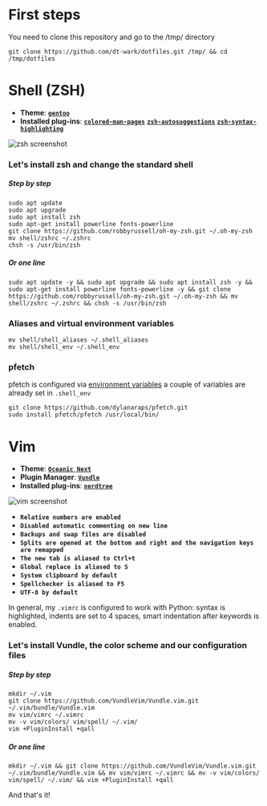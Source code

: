 # First steps

You need to clone this repository and go to the /tmp/ directory

```
git clone https://github.com/dt-wark/dotfiles.git /tmp/ && cd /tmp/dotfiles
```

# Shell (ZSH)

- **Theme**: [**`gentoo`**](https://github.com/ohmyzsh/ohmyzsh/blob/master/themes/gentoo.zsh-theme)
- **Installed plug-ins**: [**`colored-man-pages`**](https://github.com/ohmyzsh/ohmyzsh/tree/master/plugins/colored-man-pages) [**`zsh-autosuggestions`**](https://github.com/zsh-users/zsh-autosuggestions) [**`zsh-syntax-highlighting`**](https://github.com/zsh-users/zsh-syntax-highlighting)

![zsh screenshot](https://res.cloudinary.com/wark/image/upload/v1590752586/zsh.png)


### Let's install zsh and change the standard shell

##### Step by step

```
sudo apt update
sudo apt upgrade
sudo apt install zsh
sudo apt-get install powerline fonts-powerline
git clone https://github.com/robbyrussell/oh-my-zsh.git ~/.oh-my-zsh
mv shell/zshrc ~/.zshrc
chsh -s /usr/bin/zsh
```

##### Or one line

```sudo apt update -y && sudo apt upgrade && sudo apt install zsh -y && sudo apt-get install powerline fonts-powerline -y && git clone https://github.com/robbyrussell/oh-my-zsh.git ~/.oh-my-zsh && mv shell/zshrc ~/.zshrc && chsh -s /usr/bin/zsh```


### Aliases and virtual environment variables

```
mv shell/shell_aliases ~/.shell_aliases
mv shell/shell_env ~/.shell_env
```

### pfetch
pfetch is configured via [environment variables](https://github.com/dylanaraps/pfetch#configuration)
a couple of variables are already set in `.shell_env`
```
git clone https://github.com/dylanaraps/pfetch.git
sudo install pfetch/pfetch /usr/local/bin/
```


# Vim

- **Theme**: [**`Oceanic Next`**](https://github.com/mhartington/oceanic-next)
- **Plugin Manager**: [**`Vundle`**](https://github.com/VundleVim/Vundle.vim)
- **Installed plug-ins**: [**`nerdtree`**](https://github.com/preservim/nerdtree)

![vim screenshot](https://res.cloudinary.com/wark/image/upload/v1590686044/vim.png)

- **`Relative numbers are enabled`**
- **`Disabled automatic commenting on new line`**
- **`Backups and swap files are disabled`**
- **`Splits are opened at the bottom and right and the navigation keys are remapped`**
- **`The new tab is aliased to Ctrl+t`**
- **`Global replace is aliased to S`**
- **`System clipboard by default`**
- **`Spellchecker is aliased to F5`**
- **`UTF-8 by default`**

In general, my `.vimrc` is configured to work with Python: syntax is highlighted, indents are set to 4 spaces, smart indentation after keywords is enabled.

### Let's install Vundle, the color scheme and our configuration files

##### Step by step

```
mkdir ~/.vim
git clone https://github.com/VundleVim/Vundle.vim.git ~/.vim/bundle/Vundle.vim
mv vim/vimrc ~/.vimrc
mv -v vim/colors/ vim/spell/ ~/.vim/
vim +PluginInstall +qall
```

##### Or one line

```
mkdir ~/.vim && git clone https://github.com/VundleVim/Vundle.vim.git ~/.vim/bundle/Vundle.vim && mv vim/vimrc ~/.vimrc && mv -v vim/colors/ vim/spell/ ~/.vim/ && vim +PluginInstall +qall
```

And that's it!

